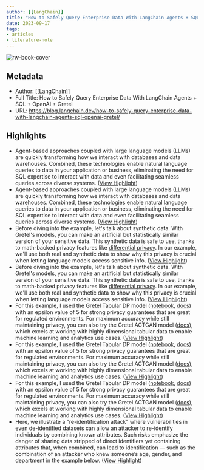 ```yaml
---
author: [[LangChain]]
title: "How to Safely Query Enterprise Data With LangChain Agents + SQL + OpenAI + Gretel"
date: 2023-09-17
tags: 
- articles
- literature-note
---
```

![rw-book-cover](https://blog.langchain.dev/content/images/2023/09/64ff5e36ac4b999af4a08f05_image-20230911-155918.png)

## Metadata
- Author: [[LangChain]]
- Full Title: How to Safely Query Enterprise Data With LangChain Agents + SQL + OpenAI + Gretel
- URL: https://blog.langchain.dev/how-to-safely-query-enterprise-data-with-langchain-agents-sql-openai-gretel/

## Highlights
- Agent-based approaches coupled with large language models (LLMs) are quickly transforming how we interact with databases and data warehouses. Combined, these technologies enable natural language queries to data in your application or business, eliminating the need for SQL expertise to interact with data and even facilitating seamless queries across diverse systems. ([View Highlight](https://read.readwise.io/read/01ha87me3mzzbwbg6nhmfxdsdz))
- Agent-based approaches coupled with large language models (LLMs) are quickly transforming how we interact with databases and data warehouses. Combined, these technologies enable natural language queries to data in your application or business, eliminating the need for SQL expertise to interact with data and even facilitating seamless queries across diverse systems. ([View Highlight](https://read.readwise.io/read/01ha87mhq56b6n8yf1e3fpwzj0))
- Before diving into the example, let's talk about synthetic data. With Gretel's models, you can make an artificial but statistically similar version of your sensitive data. This synthetic data is safe to use, thanks to math-backed privacy features like [differential privacy](https://gretel.ai/blog/introducing-gretel-tabular-dp?ref=blog.langchain.dev). In our example, we'll use both real and synthetic data to show why this privacy is crucial when letting language models access sensitive info. ([View Highlight](https://read.readwise.io/read/01ha87psp9ttfng8aavrc1ns9t))
- Before diving into the example, let's talk about synthetic data. With Gretel's models, you can make an artificial but statistically similar version of your sensitive data. This synthetic data is safe to use, thanks to math-backed privacy features like [differential privacy](https://gretel.ai/blog/introducing-gretel-tabular-dp?ref=blog.langchain.dev). In our example, we'll use both real and synthetic data to show why this privacy is crucial when letting language models access sensitive info. ([View Highlight](https://read.readwise.io/read/01ha87pwcehyhc5ecfyn4asdpr))
- For this example, I used the Gretel Tabular DP model ([notebook](https://github.com/gretelai/gretel-blueprints/blob/main/docs/notebooks/create_synthetic_data_with_tabular_dp.ipynb?ref=blog.langchain.dev), [docs](https://docs.gretel.ai/reference/synthetics/models/gretel-tabular-dp?ref=blog.langchain.dev)) with an epsilon value of 5 for strong privacy guarantees that are great for regulated environments. For maximum accuracy while still maintaining privacy, you can also try the Gretel ACTGAN model ([docs](https://docs.gretel.ai/reference/synthetics/models/gretel-actgan?ref=blog.langchain.dev)), which excels at working with highly dimensional tabular data to enable machine learning and analytics use cases. ([View Highlight](https://read.readwise.io/read/01ha87qj8avbhw0rfr4zpt87gp))
- For this example, I used the Gretel Tabular DP model ([notebook](https://github.com/gretelai/gretel-blueprints/blob/main/docs/notebooks/create_synthetic_data_with_tabular_dp.ipynb?ref=blog.langchain.dev), [docs](https://docs.gretel.ai/reference/synthetics/models/gretel-tabular-dp?ref=blog.langchain.dev)) with an epsilon value of 5 for strong privacy guarantees that are great for regulated environments. For maximum accuracy while still maintaining privacy, you can also try the Gretel ACTGAN model ([docs](https://docs.gretel.ai/reference/synthetics/models/gretel-actgan?ref=blog.langchain.dev)), which excels at working with highly dimensional tabular data to enable machine learning and analytics use cases. ([View Highlight](https://read.readwise.io/read/01ha87qnf7j9y9hrgchvynfs0q))
- For this example, I used the Gretel Tabular DP model ([notebook](https://github.com/gretelai/gretel-blueprints/blob/main/docs/notebooks/create_synthetic_data_with_tabular_dp.ipynb?ref=blog.langchain.dev), [docs](https://docs.gretel.ai/reference/synthetics/models/gretel-tabular-dp?ref=blog.langchain.dev)) with an epsilon value of 5 for strong privacy guarantees that are great for regulated environments. For maximum accuracy while still maintaining privacy, you can also try the Gretel ACTGAN model ([docs](https://docs.gretel.ai/reference/synthetics/models/gretel-actgan?ref=blog.langchain.dev)), which excels at working with highly dimensional tabular data to enable machine learning and analytics use cases. ([View Highlight](https://read.readwise.io/read/01ha87qrtbmp0hmrvdmh18mnk7))
- Here, we illustrate a "re-identification attack" where vulnerabilities in even de-identified datasets can allow an attacker to re-identify individuals by combining known attributes. Such risks emphasize the danger of sharing data stripped of direct identifiers yet containing attributes that, when combined, can lead to identification — such as the combination of an attacker who knew someone’s age, gender, and department in the example below. ([View Highlight](https://read.readwise.io/read/01ha87syen51wtjkb6hy0112pj))

